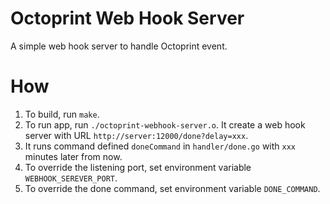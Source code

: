 Octoprint Web Hook Server
=========================

A simple web hook server to handle Octoprint event.

How
===

1. To build, run `make`.
1. To run app, run `./octoprint-webhook-server.o`. It create a web hook server with URL `http://server:12000/done?delay=xxx`.
1. It runs command defined `doneCommand` in `handler/done.go` with `xxx` minutes later from now.
1. To override the listening port, set environment variable `WEBHOOK_SEREVER_PORT`.
1. To override the done command, set environment variable `DONE_COMMAND`.